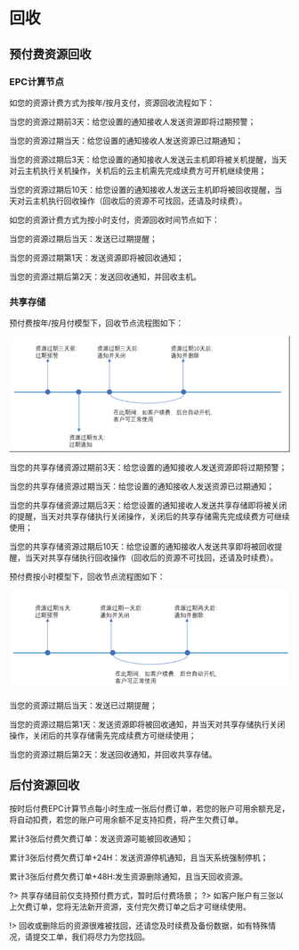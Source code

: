 # 回收

## 预付费资源回收

### EPC计算节点
如您的资源计费方式为按年/按月支付，资源回收流程如下：


当您的资源过期前3天：给您设置的通知接收人发送资源即将过期预警；

当您的资源过期当天：给您设置的通知接收人发送资源已过期通知；

当您的资源过期后3天：给您设置的通知接收人发送云主机即将被关机提醒，当天对云主机执行关机操作，关机后的云主机需先完成续费方可开机继续使用；

当您的资源过期后10天：给您设置的通知接收人发送云主机即将被回收提醒，当天对云主机执行回收操作（回收后的资源不可找回，还请及时续费）。


如您的资源计费方式为按小时支付，资源回收时间节点如下：

当您的资源过期后当天：发送已过期提醒；

当您的资源过期第1天：发送资源即将被回收通知；

当您的资源过期后第2天：发送回收通知，并回收主机。


### 共享存储
预付费按年/按月付模型下，回收节点流程图如下：<br>

![img](/images/recycle1.png)<br>

当您的共享存储资源过期前3天：给您设置的通知接收人发送资源即将过期预警；

当您的共享存储资源过期当天：给您设置的通知接收人发送资源已过期通知；

当您的共享存储资源过期后3天：给您设置的通知接收人发送共享存储即将被关闭的提醒，当天对共享存储执行关闭操作，关闭后的共享存储需先完成续费方可继续使用；

当您的共享存储资源过期后10天：给您设置的通知接收人发送共享即将被回收提醒，当天对共享存储执行回收操作（回收后的资源不可找回，还请及时续费）。


预付费按小时模型下，回收节点流程图如下：<br>

![img](/images/recycle2.png)<br>

当您的资源过期后当天：发送已过期提醒；

当您的资源过期后第1天：发送资源即将被回收通知，并当天对共享存储执行关闭操作，关闭后的共享存储需先完成续费方可继续使用；

当您的资源过期后第2天：发送回收通知，并回收共享存储。





## 后付资源回收

按时后付费EPC计算节点每小时生成一张后付费订单，若您的账户可用余额充足，将自动扣费，若您的账户可用余额不足支持扣费，将产生欠费订单。

累计3张后付费欠费订单：发送资源可能被回收通知；

累计3张后付费欠费订单+24H：发送资源停机通知，且当天系统强制停机；

累计3张后付费欠费订单+48H:发生资源删除通知，且当天回收资源。


?> 共享存储目前仅支持预付费方式，暂时后付费场景；
?> 如客户账户有三张以上欠费订单，您将无法新开资源，支付完欠费订单之后才可继续使用。

!> 回收或删除后的资源很难被找回，还请您及时续费及备份数据，如有特殊情况，请提交工单，我们将尽力为您找回。


